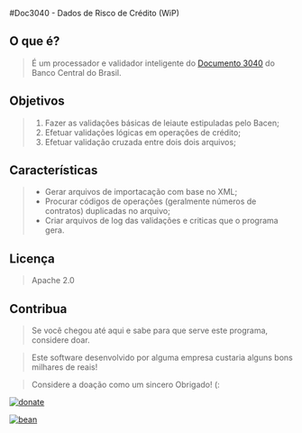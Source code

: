 ﻿
#Doc3040 - Dados de Risco de Crédito (WiP)

## O que é?

> É um processador e validador inteligente do [Documento 3040](https://www.bcb.gov.br/?DOC3040) do Banco Central do Brasil.

## Objetivos

> 1. Fazer as validações básicas de leiaute estipuladas pelo Bacen;
> 2. Efetuar validações lógicas em operações de crédito;
> 3. Efetuar validação cruzada entre dois dois arquivos;

## Características

> - Gerar arquivos de importacação com base no XML;
> - Procurar códigos de operações (geralmente números de contratos) duplicadas no arquivo;
> - Criar arquivos de log das validações e criticas que o programa gera.

## Licença

> Apache 2.0

## Contribua 

> Se você chegou até aqui e sabe para que serve este programa, considere doar.

> Este software desenvolvido por alguma empresa custaria alguns bons milhares de reais!

> Considere a doação como um sincero Obrigado! (:

>


[![donate](https://raw.githubusercontent.com/knuppe/SharpNL/development/resources/donate.gif)](https://www.paypal.com/cgi-bin/webscr?cmd=_s-xclick&hosted_button_id=7SWNPAPJNSARC)

[![bean](https://raw.githubusercontent.com/knuppe/SharpNL/development/resources/bean.gif)](#)
